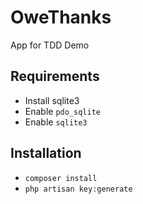 # OweThanks
App for TDD Demo

## Requirements
- Install sqlite3
- Enable `pdo_sqlite`
- Enable `sqlite3`

## Installation
- `composer install`
- `php artisan key:generate`
